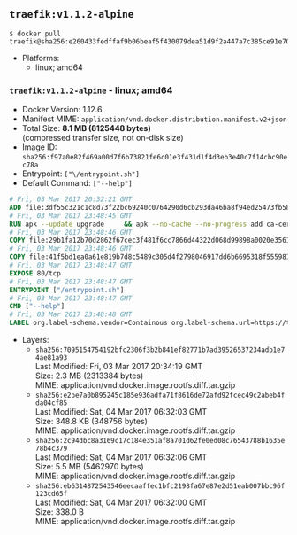 ## `traefik:v1.1.2-alpine`

```console
$ docker pull traefik@sha256:e260433fedffaf9b06beaf5f430079dea51d9f2a447a7c385ce91e7000d166fd
```

-	Platforms:
	-	linux; amd64

### `traefik:v1.1.2-alpine` - linux; amd64

-	Docker Version: 1.12.6
-	Manifest MIME: `application/vnd.docker.distribution.manifest.v2+json`
-	Total Size: **8.1 MB (8125448 bytes)**  
	(compressed transfer size, not on-disk size)
-	Image ID: `sha256:f97a0e82f469a00d7f6b73821fe6c01e3f431d1f4d3eb3e40c7f14cbc90ec78a`
-	Entrypoint: `["\/entrypoint.sh"]`
-	Default Command: `["--help"]`

```dockerfile
# Fri, 03 Mar 2017 20:32:21 GMT
ADD file:3df55c321c1c8d73f22bc69240c0764290d6cb293da46ba8f94ed25473fb5853 in / 
# Fri, 03 Mar 2017 23:48:45 GMT
RUN apk --update upgrade     && apk --no-cache --no-progress add ca-certificates     && rm -rf /var/cache/apk/*
# Fri, 03 Mar 2017 23:48:46 GMT
COPY file:29b1fa12b70d2862f67cec3f481f6cc7866d44322d068d99898a0020e3561814 in /usr/local/bin/ 
# Fri, 03 Mar 2017 23:48:46 GMT
COPY file:41f5bd1ea0a61e819b7d8c5489c305d4f2798046917dd6b6695318f555981727 in / 
# Fri, 03 Mar 2017 23:48:47 GMT
EXPOSE 80/tcp
# Fri, 03 Mar 2017 23:48:47 GMT
ENTRYPOINT ["/entrypoint.sh"]
# Fri, 03 Mar 2017 23:48:47 GMT
CMD ["--help"]
# Fri, 03 Mar 2017 23:48:48 GMT
LABEL org.label-schema.vendor=Containous org.label-schema.url=https://traefik.io org.label-schema.name=Traefik org.label-schema.description=A modern reverse-proxy org.label-schema.version=v1.1.2 org.label-schema.docker.schema-version=1.0
```

-	Layers:
	-	`sha256:7095154754192bfc2306f3b2b841ef82771b7ad39526537234adb1e74ae81a93`  
		Last Modified: Fri, 03 Mar 2017 20:34:19 GMT  
		Size: 2.3 MB (2313384 bytes)  
		MIME: application/vnd.docker.image.rootfs.diff.tar.gzip
	-	`sha256:e2be7a0b895245c185e936adfa71f8616de72afd92fcec49c2abeb4fda04cf85`  
		Last Modified: Sat, 04 Mar 2017 06:32:03 GMT  
		Size: 348.8 KB (348756 bytes)  
		MIME: application/vnd.docker.image.rootfs.diff.tar.gzip
	-	`sha256:2c94dbc8a3169c17c184e351af8a701d62fe0ed08c76543788b1635e78b4c379`  
		Last Modified: Sat, 04 Mar 2017 06:32:06 GMT  
		Size: 5.5 MB (5462970 bytes)  
		MIME: application/vnd.docker.image.rootfs.diff.tar.gzip
	-	`sha256:eb6314872543546eecaaffec1bfc2198fa67e87e2d51eab007bbc96f123cd65f`  
		Last Modified: Sat, 04 Mar 2017 06:32:00 GMT  
		Size: 338.0 B  
		MIME: application/vnd.docker.image.rootfs.diff.tar.gzip
